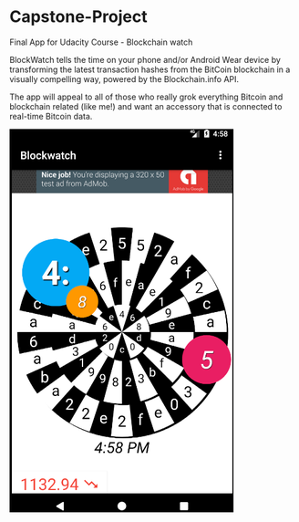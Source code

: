 # Capstone-Project
Final App for Udacity Course - Blockchain watch

BlockWatch tells the time on your phone and/or Android Wear device by transforming the latest transaction hashes from the BitCoin blockchain in a visually compelling way, powered by the Blockchain.info API.

The app will appeal to all of those who really grok everything Bitcoin and blockchain related (like me!) and want an accessory that is connected to real-time Bitcoin data.

![Blockwatch Screenshot](with_ad2.PNG "Blockwatch Screenshot")
